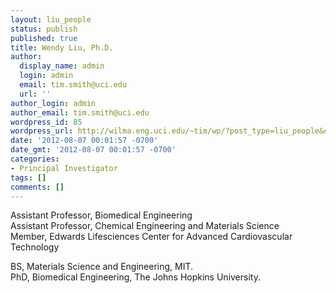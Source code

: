 ```yaml
---
layout: liu_people
status: publish
published: true
title: Wendy Liu, Ph.D.
author:
  display_name: admin
  login: admin
  email: tim.smith@uci.edu
  url: ''
author_login: admin
author_email: tim.smith@uci.edu
wordpress_id: 85
wordpress_url: http://wilma.eng.uci.edu/~tim/wp/?post_type=liu_people&#038;p=85
date: '2012-08-07 00:01:57 -0700'
date_gmt: '2012-08-07 00:01:57 -0700'
categories:
- Principal Investigator
tags: []
comments: []
---
```

<p>Assistant Professor, Biomedical Engineering<br />
Assistant Professor, Chemical Engineering and Materials Science<br />
Member, Edwards Lifesciences Center for Advanced Cardiovascular Technology</p>
<p>BS, Materials Science and Engineering,&nbsp;MIT.<br />
PhD, Biomedical Engineering,&nbsp;The Johns Hopkins University.</p>
